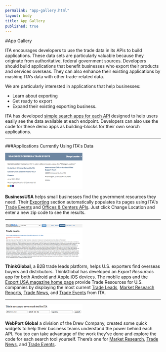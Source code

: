 ```yaml
--- 
permalink: "app-gallery.html" 
layout: body 
title: App Gallery 
published: true 
---
```


#App Gallery

ITA encourages developers to use the trade data in its APIs to build applications. These data sets are particularly valuable because they originate from authoritative, federal government sources. Developers should build applications that benefit businesses who export their products and services overseas. They can also enhance their existing applications by mashing ITA’s data with other trade-related data.

We are particularly interested in applications that help businesses:

* Learn about exporting
* Get ready to export
* Expand their existing exporting business.

ITA has developed [simple search apps for each API](demo-search-apps.html) designed to help users easily see the data available at each endpoint.  Developers can also use the code for these demo apps as building-blocks for their own search applications.

------

###Applications Currently Using ITA's Data 

[![businessusa](images/businessusa.png)](http://business.usa.gov/export)

**BusinessUSA** helps small businesses find the government resources they need. Their [Exporting](http://business.usa.gov/export) section automatically populates its pages using ITA's [Trade Events](http://business.usa.gov/events-search/) and [Offices & Centers APIs](http://business.usa.gov/export). Just click Change Location and enter a new zip code to see the results.

------

[![thinkglobal](images/thinkglobal.png)](http://www.thinkglobal.com/exusa)

**ThinkGlobal**, a B2B trade leads platform, helps U.S. exporters find overseas buyers and distributors. ThinkGlobal has developed  an *Export Resources* app for both [Android](https://play.google.com/store/apps/details?id=com.thinkglobal.trade&hl=en) and [Apple iOS](https://itunes.apple.com/us/app/export-resources/id924508501?mt=8) devices. The mobile apps and [the Export USA magazine home page](http://www.thinkglobal.com/exusa) provide Trade Resources for U.S. companies by displaying the most current [Trade Leads](http://www.thinkglobal.com/trade_resources/trade_leads), [Market Research Reports](http://www.thinkglobal.com/trade_resources/market), [Trade News](http://www.thinkglobal.com/trade_resources/trade_articles), and [Trade Events](http://www.thinkglobal.com/trade_resources/trade_events) from ITA.

------

[![drewcompany](images/drewcompany.png)](http://sources.drewcompany.com/ita/)

**WebPort Global** a division of the Drew Company, created some quick widgets to help their business teams understand the power behind each API.  You too can take advantage of the work they’ve done and explore the code for each search tool yourself.  There’s one for [Market Research](http://sources.drewcompany.com/ita/example.html), [Trade News](http://sources.drewcompany.com/ita/news.html), and [Trade Events](http://sources.drewcompany.com/ita/events.html).


